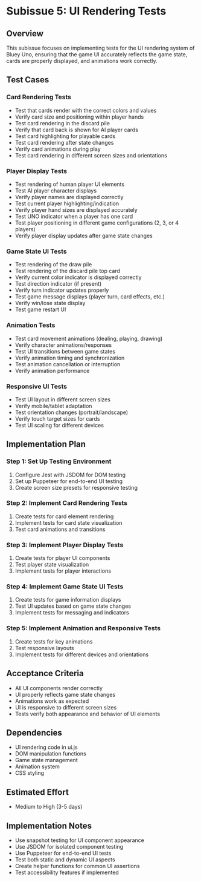 # Subissue 5: UI Rendering Tests

## Overview
This subissue focuses on implementing tests for the UI rendering system of Bluey Uno, ensuring that the game UI accurately reflects the game state, cards are properly displayed, and animations work correctly.

## Test Cases

### Card Rendering Tests
- Test that cards render with the correct colors and values
- Verify card size and positioning within player hands
- Test card rendering in the discard pile
- Verify that card back is shown for AI player cards
- Test card highlighting for playable cards
- Test card rendering after state changes
- Verify card animations during play
- Test card rendering in different screen sizes and orientations

### Player Display Tests
- Test rendering of human player UI elements
- Test AI player character displays
- Verify player names are displayed correctly
- Test current player highlighting/indication
- Verify player hand sizes are displayed accurately
- Test UNO indicator when a player has one card
- Test player positioning in different game configurations (2, 3, or 4 players)
- Verify player display updates after game state changes

### Game State UI Tests
- Test rendering of the draw pile
- Test rendering of the discard pile top card
- Verify current color indicator is displayed correctly
- Test direction indicator (if present)
- Verify turn indicator updates properly
- Test game message displays (player turn, card effects, etc.)
- Verify win/lose state display
- Test game restart UI

### Animation Tests
- Test card movement animations (dealing, playing, drawing)
- Verify character animations/responses
- Test UI transitions between game states
- Verify animation timing and synchronization
- Test animation cancellation or interruption
- Verify animation performance

### Responsive UI Tests
- Test UI layout in different screen sizes
- Verify mobile/tablet adaptation
- Test orientation changes (portrait/landscape)
- Verify touch target sizes for cards
- Test UI scaling for different devices

## Implementation Plan

### Step 1: Set Up Testing Environment
1. Configure Jest with JSDOM for DOM testing
2. Set up Puppeteer for end-to-end UI testing
3. Create screen size presets for responsive testing

### Step 2: Implement Card Rendering Tests
1. Create tests for card element rendering
2. Implement tests for card state visualization
3. Test card animations and transitions

### Step 3: Implement Player Display Tests
1. Create tests for player UI components
2. Test player state visualization
3. Implement tests for player interactions

### Step 4: Implement Game State UI Tests
1. Create tests for game information displays
2. Test UI updates based on game state changes
3. Implement tests for messaging and indicators

### Step 5: Implement Animation and Responsive Tests
1. Create tests for key animations
2. Test responsive layouts
3. Implement tests for different devices and orientations

## Acceptance Criteria
- All UI components render correctly
- UI properly reflects game state changes
- Animations work as expected
- UI is responsive to different screen sizes
- Tests verify both appearance and behavior of UI elements

## Dependencies
- UI rendering code in ui.js
- DOM manipulation functions
- Game state management
- Animation system
- CSS styling

## Estimated Effort
- Medium to High (3-5 days)

## Implementation Notes
- Use snapshot testing for UI component appearance
- Use JSDOM for isolated component testing
- Use Puppeteer for end-to-end UI tests
- Test both static and dynamic UI aspects
- Create helper functions for common UI assertions
- Test accessibility features if implemented